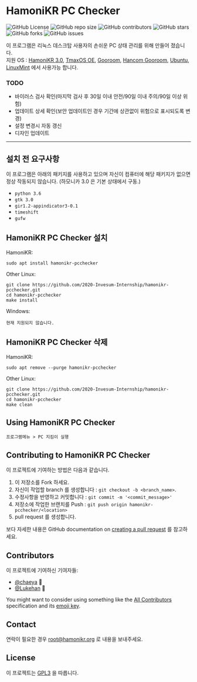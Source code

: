 # HamoniKR PC Checker

![GitHub
License](https://img.shields.io/github/license/2020-Invesum-Internship/hamonikr-pcchecker)
![GitHub repo
size](https://img.shields.io/github/repo-size/2020-Invesum-Internship/hamonikr-pcchecker)
![GitHub
contributors](https://img.shields.io/github/contributors/2020-Invesum-Internship/hamonikr-pcchecker)
![GitHub
stars](https://img.shields.io/github/stars/2020-Invesum-Internship/hamonikr-pcchecker?style=social)
![GitHub
forks](https://img.shields.io/github/forks/2020-Invesum-Internship/hamonikr-pcchecker?style=social)
![GitHub
issues](https://img.shields.io/github/issues/2020-Invesum-Internship/hamonikr-pcchecker?style=social)

 이 프로그램은 리눅스 데스크탑 사용자의 손쉬운 PC 상태 관리를 위해 만들어
 졌습니다.<br/>
 지원 OS : [HamoniKR 3.0](https://hamonikr.org/), [TmaxOS OE](https://tmaxanc.com/#!/download/TmaxOSOE/product), [Gooroom](https://github.com/gooroom), [Hancom Gooroom](https://github.com/hancomgooroom), [Ubuntu](https://ubuntu.com/), [LinuxMint](https://linuxmint.com/) 에서 사용가능 합니다.


### TODO
 - 바이러스 검사 확인(마지막 검사 후 30일 이내 안전/90일 이내 주의/90일 이상
   위험)
 - 업데이트 상세 확인(보안 업데이트인 경우 기간에 상관없이 위험으로 표시되도록
   변경)
 - 설정 변경시 자동 갱신
 - 디자인 업데이트

<hr>

## 설치 전 요구사항

이 프로그램은 아래의 패키지를 사용하고 있으며 자신이 컴퓨터에 해당 패키지가 없으면 정상 작동되지 않습니다. (하모니카 3.0 은 기본 상태에서 구동.)

* `python 3.6`
* `gtk 3.0`
* `gir1.2-appindicator3-0.1`
* `timeshift`
* `gufw`

## HamoniKR PC Checker 설치

HamoniKR:
```
sudo apt install hamonikr-pcchecker
```

Other Linux:
```
git clone https://github.com/2020-Invesum-Internship/hamonikr-pcchecker.git
cd hamonikr-pcchecker
make install
```

Windows:
```
현재 지원되지 않습니다.
```

## HamoniKR PC Checker 삭제

HamoniKR:
```
sudo apt remove --purge hamonikr-pcchecker
```

Other Linux:
```
git clone https://github.com/2020-Invesum-Internship/hamonikr-pcchecker.git
cd hamonikr-pcchecker
make clean
```

## Using HamoniKR PC Checker

```
프로그램메뉴 > PC 지킴이 실행
```


## Contributing to HamoniKR PC Checker

이 프로젝트에 기여하는 방법은 다음과 같습니다.

1. 이 저장소를 Fork 하세요.
2. 자신이 작업할 branch 를 생성합니다 : `git checkout -b <branch_name>`.
3. 수정사항을 반영하고 커밋합니다 : `git commit -m '<commit_message>'`
4. 저장소에 작업한 브랜치를 Push : `git push origin hamonikr-pcchecker/<location>`
5. pull request 를 생성합니다.

보다 자세한 내용은 GitHub documentation on [creating a pull
request](https://help.github.com/en/github/collaborating-with-issues-and-pull-requests/creating-a-pull-request) 를 참고하세요.

## Contributors

이 프로젝트에 기여하신 기여자들:

* [@chaeya](https://github.com/chaeya) 📖
* [@Lukehan](https://github.com/LukeHan1128) 🐛

You might want to consider using something like the [All
Contributors](https://github.com/all-contributors/all-contributors)
specification and its [emoji
key](https://allcontributors.org/docs/en/emoji-key).

## Contact

연락이 필요한 경우 <root@hamonikr.org> 로 내용을 보내주세요.

## License

이 프로젝트는 [GPL3](./LICENSE) 을 따릅니다.


